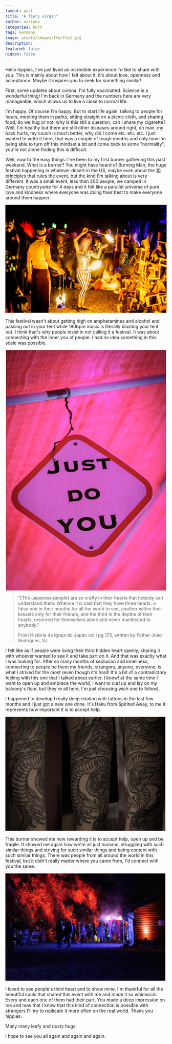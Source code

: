 ```yaml
---
layout: post
title: "A fiery virgin"
author: mariana
categories: burn
tags: Germany
image: assets/images/fte/fte2.jpg
description:
featured: false
hidden: false
---
```


Hello hippies,
I've just lived an incredible experience I'd like to share with you. This is mainly about how I felt about it, it's about love, openness and acceptance. Maybe it inspires you to seek for something similar!

First, some updates about corona: I'm fully vaccinated. Science is a wonderful thing! I'm back in Germany and the numbers here are very manageable, which allows us to live a close to normal life.

I'm happy. Of course I'm happy. But to start life again, talking to people for hours, meeting them in parks, sitting straight on a picnic cloth, and sharing food, do we hug or not,  why is this still a question, can I share my cigarette? Well, I'm healthy but there are still other diseases around right, oh man, my back hurts, my couch is much better, why did I come etc. etc. etc. I just wanted to write it here, that was a couple of tough months and only now I'm being able to turn off this mindset a bit and come back to some "normality", you're not alone finding this is difficult.

Well, now to the easy things: I've been to my first burner gathering this past weekend. What is a burner? You might have heard of Burning Man, the huge festival happening in whatever desert in the US, maybe even about the [10 principles]() that rules the event, but the kind I'm talking about is very different. It was a small event, less than 200 people, we camped in Germany countryside for 4 days and it felt like a parallel universe of pure love and kindness where everyone was doing their best to make everyone around them happier.

<img src="/assets/images/fte/fte2.jpg" style="" />

This festival wasn't about getting high on amphetamines and alcohol and passing out in your tent while 180bpm music is literally blasting your tent out. I think that's why people insist in not calling it a festival. It was about connecting with the inner you of people. I had no idea something in this scale was possible.

<img src="/assets/images/fte/fte4.jpg" width="500" style="  display: block;
  margin-left: auto;
  margin-right: auto;" />

>"[The Japanese people] are so crafty in their hearts that nobody can understand them. Whence it is said that they have three hearts: a false one in their mouths for all the world to see, another within their breasts only for their friends, and the third in the depths of their hearts, reserved for themselves alone and never manifested to anybody."
>
>From História da Igreja do Japão vol I pg 173, written by Father João Rodrigues, SJ.

I felt like as if people were living their third hidden heart openly, sharing it with whoever wanted to see it and take part on it. And that was exactly what I was looking for. After so many months of seclusion and loneliness, connecting to people be them my friends, strangers, anyone, everyone, is what I strived for the most (even though it's hard! It's a bit of a contradictory feeling with this one that I talked about earlier, I know! at the same time I want to open up and embrace the world, I want to curl up and lay on my balcony's floor, but they're all here, I'm just choosing wich one to follow).

I happened to develop I really deep relation with tattoos in the last few months and I just got a new one done. It's Haku from Spirited Away, to me it represents how important it is to accept help.

<img src="/assets/images/fte/tattoo.png" width="500" style="" />

This burner showed me how rewarding it is to accept help, open up and be fragile. It showed me again how we're all just humans, struggling with such similar things and striving for such similar things and being content with such similar things. There was people from all around the world in this festival, but it didn't really matter where you came from, I'd connect with you the same.

<img src="/assets/images/fte/fte3.jpg" width="500" style="" />

I loved to see people's third heart and to show mine. I'm thankful for all the beautiful souls that shared this event with me and made it so whimsical. Every and each one of them had their part. You made a deep impression on me and now that I know that this kind of connection is possible with strangers I'll try to replicate it more often on the real world. Thank you hippies.

Many many leafy and dusty hugs.

I hope to see you all again and again and again.